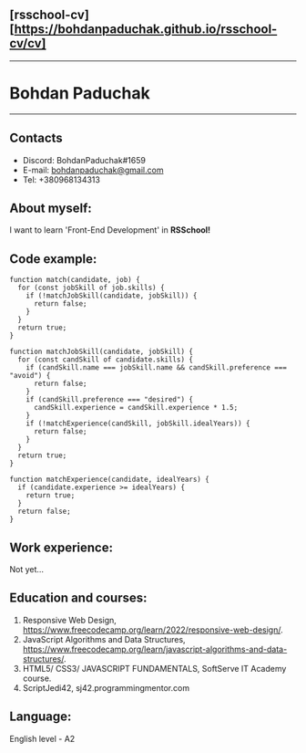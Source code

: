## [rsschool-cv][https://bohdanpaduchak.github.io/rsschool-cv/cv]

---

# Bohdan Paduchak

---

## Contacts

- Discord: BohdanPaduchak#1659
- E-mail: bohdanpaduchak@gmail.com
- Tel: +380968134313

## About myself:

I want to learn 'Front-End Development' in **RSSchool!**

## Code example:

```
function match(candidate, job) {
  for (const jobSkill of job.skills) {
    if (!matchJobSkill(candidate, jobSkill)) {
      return false;
    }
  }
  return true;
}

function matchJobSkill(candidate, jobSkill) {
  for (const candSkill of candidate.skills) {
    if (candSkill.name === jobSkill.name && candSkill.preference === "avoid") {
      return false;
    }
    if (candSkill.preference === "desired") {
      candSkill.experience = candSkill.experience * 1.5;
    }
    if (!matchExperience(candSkill, jobSkill.idealYears)) {
      return false;
    }
  }
  return true;
}

function matchExperience(candidate, idealYears) {
  if (candidate.experience >= idealYears) {
    return true;
  }
  return false;
}
```

## Work experience:

Not yet…

## Education and courses:

1. Responsive Web Design, https://www.freecodecamp.org/learn/2022/responsive-web-design/.
2. JavaScript Algorithms and Data Structures, https://www.freecodecamp.org/learn/javascript-algorithms-and-data-structures/.
3. HTML5/ CSS3/ JAVASCRIPT FUNDAMENTALS, SoftServe IT Academy course.
4. ScriptJedi42, sj42.programmingmentor.com

## Language:

English level - A2
